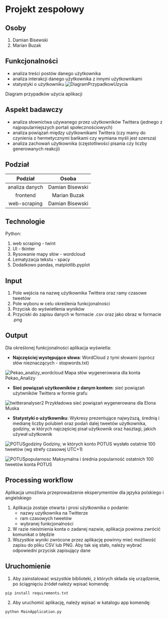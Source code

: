 # Projekt zespołowy

## Osoby

1. Damian Bisewski
2. Marian Buzak

## Funkcjonalności

- analiza treści postów danego użytkownika
- analiza interakcji danego użytkownika z innymi użytkownikami
- statystyki o użytkowniku
![DiagramPrzypadkowUzycia](https://user-images.githubusercontent.com/92164738/169618517-1dd4697e-e496-41b4-8a51-bf8420d98e87.png)

Diagram przypadków użycia aplikacji

## Aspekt badawczy

- analiza słownictwa używanego przez użytkowników Twittera (jednego z najpopularniejszych portali społecznościowych)
- analiza powiązań między użytkownikami Twittera (czy mamy do czynienia z hermetycznymi bańkami czy wymiana myśli jest szersza)
- analiza zachowań użytkownika (częstotliwości pisania czy liczby generowanych reakcji)

## Podział

| Podział        | Osoba           |  
|:--------------:|:---------------:|
| analiza danych | Damian Bisewski |
| frontend       | Marian Buzak    |
| web-scraping   | Damian Bisewski |

## Technologie

Python:

1. web scraping - twint
2. UI - tkinter
3. Rysowanie mapy słów - wordcloud
4. Lematyzacja tekstu - spacy
5. Dodatkowo pandas, matplotlib.pyplot

## Input
1. Pole wejścia na nazwę użytkownika Twittera oraz ramy czasowe tweetów
2. Pole wyboru w celu określenia funkcjonalności
3. Przycisk do wyświetlenia wyników
4. Przyciski do zapisu danych w formacie .csv oraz jako obraz w formacie .png

## Output
Dla określonej funkcjonalności aplikacja wyświetla:
- **Najczęściej występujące słowa**: WordCloud z tymi słowami (oprócz słów nieznaczących - stopwords.txt)

![Pekao_analizy_wordcloud](https://user-images.githubusercontent.com/92164738/169615944-b263920c-1677-49e2-b4d4-16e7c7998946.png)
Mapa słów wygenerowana dla konta Pekao_Analizy

- **Sieć powiązań użytkowników z danym kontem**: sieć powiązań użytwników Twittera w formie grafu

![twitteranalyser2](https://user-images.githubusercontent.com/92164738/169613771-76b2a7ba-2125-4477-838c-2d1e88f07852.png) 
Przykładowa sieć powiązań wygenerowana dla Elona Muska

- **Statystyki o użytkowniku**: Wykresy prezentujące najwyższą, średnią i medianę liczby polubień oraz podań dalej tweetów użytkownika, godziny, w których najczęściej pisał użytkownik oraz hasztagi, jakich używał użytkownik

![POTUSgodziny](https://user-images.githubusercontent.com/92164738/169615080-458a5682-bf4a-4fd2-b661-81d6811a6986.png)
Godziny, w których konto POTUS wysłało ostatnie 100 tweetów (wg strefy czasowej UTC+1)

![POTUSpopularnosc](https://user-images.githubusercontent.com/92164738/169615304-47d6187a-8907-4d81-82d6-84fd6d4957b9.png)
Maksymalna i średnia popularność ostatnich 100 tweetów konta POTUS

## Processing workflow
Aplikacja umożliwia przeprowadzenie eksperymentów dla języka polskiego i angielskiego
1. Aplikacja zostaje otwarta i prosi użytkownika o podanie:
    - nazwy uzytkownika na Twitterze
    - ram czasowych tweetów
    - wybranej funkcjonalności
2. W razie nieistnienia konta o zadanej nazwie, aplikacja powinna zwrócić komunikat o błędzie
3. Wszystkie wyniki zwrócone przez aplikację powinny mieć możliwość zapisu do pliku CSV lub PNG. Aby tak się stało, należy wybrać odpowiedni przycisk zapisujący dane

## Uruchomienie
1. Aby zainstalować wszystkie biblioteki, z których składa się urządzenie, po ściągnięciu źródeł należy wpisać komendę:
```bash
pip install requirements.txt
```
2. Aby uruchomić aplikację, należy wpisać w katalogu app komendę:
```bash
python MainApplication.py
```
